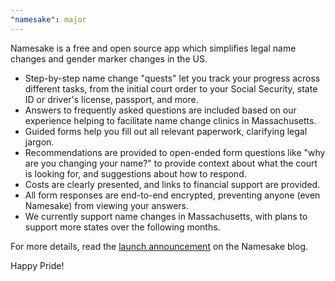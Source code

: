 ```yaml
---
"namesake": major
---
```


Namesake is a free and open source app which simplifies legal name changes and gender marker changes in the US.

- Step-by-step name change "quests" let you track your progress across different tasks, from the initial court order to your Social Security, state ID or driver's license, passport, and more.
- Answers to frequently asked questions are included based on our experience helping to facilitate name change clinics in Massachusetts.
- Guided forms help you fill out all relevant paperwork, clarifying legal jargon.
- Recommendations are provided to open-ended form questions like "why are you changing your name?" to provide context about what the court is looking for, and suggestions about how to respond.
- Costs are clearly presented, and links to financial support are provided.
- All form responses are end-to-end encrypted, preventing anyone (even Namesake) from viewing your answers.
- We currently support name changes in Massachusetts, with plans to support more states over the following months.

For more details, read the [launch announcement](https://namesake.fyi/blog/new-namesake-app/) on the Namesake blog.

Happy Pride!